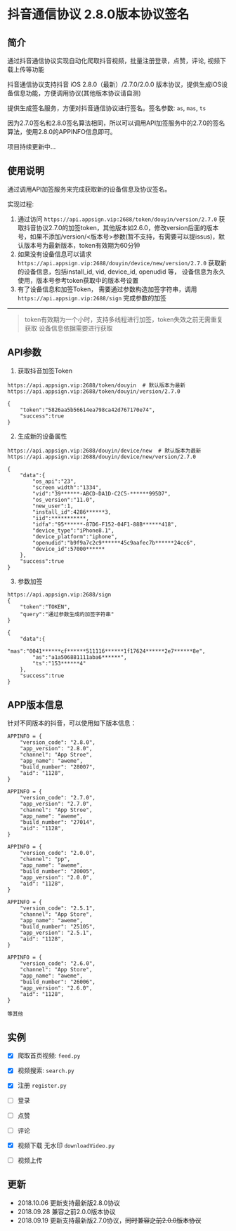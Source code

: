 # 抖音通信协议 2.8.0版本协议签名

## 简介

通过抖音通信协议实现自动化爬取抖音视频，批量注册登录，点赞，评论, 视频下载上传等功能

抖音通信协议支持抖音 iOS 2.8.0（最新）/2.7.0/2.0.0 版本协议，提供生成iOS设备信息功能，方便调用协议(其他版本协议请自测)

提供生成签名服务，方便对抖音通信协议进行签名。签名参数: `as`, `mas`, `ts`

因为2.7.0签名和2.8.0签名算法相同，所以可以调用API加签服务中的2.7.0的签名算法，使用2.8.0的APPINFO信息即可。

项目持续更新中...

## 使用说明
通过调用API加签服务来完成获取新的设备信息及协议签名。

实现过程:
1. 通过访问 `https://api.appsign.vip:2688/token/douyin/version/2.7.0` 获取抖音协议2.7.0的加签token，其他版本如2.6.0，修改version后面的版本号，如果不添加/version/<版本号>参数(暂不支持，有需要可以提issus)，默认版本号为最新版本，token有效期为60分钟
2. 如果没有设备信息可以请求 `https://api.appsign.vip:2688/douyin/device/new/version/2.7.0` 获取新的设备信息，包括install_id, vid, device_id, openudid 等， 设备信息为永久使用，版本号参考token获取中的版本号设置
3. 有了设备信息和加签Token， 需要通过参数构造加签字符串，调用 `https://api.appsign.vip:2688/sign` 完成参数的加签

---

> token有效期为一个小时，支持多线程进行加签，token失效之前无需重复获取
> 设备信息依据需要进行获取

## API参数
1. 获取抖音加签Token
```
https://api.appsign.vip:2688/token/douyin  # 默认版本为最新
https://api.appsign.vip:2688/token/douyin/version/2.7.0
```
```
{
    "token":"5826aa5b56614ea798ca42d767170e74",
    "success":true
}
```

2. 生成新的设备属性
```
https://api.appsign.vip:2688/douyin/device/new  # 默认版本为最新
https://api.appsign.vip:2688/douyin/device/new/version/2.7.0
```
```
{
    "data":{
        "os_api":"23",
        "screen_width":"1334",
        "vid":"39******-ABCD-DA1D-C2C5-******995D7",
        "os_version":"11.0",
        "new_user":1,
        "install_id":4286******3,
        "iid":***********,
        "idfa":"95******-87D6-F152-04F1-88B******418",
        "device_type":"iPhone8.1",
        "device_platform":"iphone",
        "openudid":"b9f9a7c2c9******45c9aafec7b******24cc6",
        "device_id":57000******
    },
    "success":true
}
```

3. 参数加签
```
https://api.appsign.vip:2688/sign
{
    "token":"TOKEN",
    "query":"通过参数生成的加签字符串"
}
```
```
{
    "data":{
        "mas":"0041******cf******511116******1f17624******2e7******8e",
        "as":"a1a506881111aba6******",
        "ts":"153******4"
    },
    "success":true
}
```

## APP版本信息
针对不同版本的抖音，可以使用如下版本信息：
```
APPINFO = {
    "version_code": "2.8.0",
    "app_version": "2.8.0",
    "channel": "App Stroe",
    "app_name": "aweme",
    "build_number": "28007",
    "aid": "1128",
}

APPINFO = {
    "version_code": "2.7.0",
    "app_version": "2.7.0",
    "channel": "App Stroe",
    "app_name": "aweme",
    "build_number": "27014",
    "aid": "1128",
}

APPINFO = {
    "version_code": "2.0.0",
    "channel": "pp",
    "app_name": "aweme",
    "build_number": "20005",
    "app_version": "2.0.0",
    "aid": "1128",
}

APPINFO = {
    "version_code": "2.5.1",
    "channel": "App Store",
    "app_name": "aweme",
    "build_number": "25105",
    "app_version": "2.5.1",
    "aid": "1128",
}

APPINFO = {
    "version_code": "2.6.0",
    "channel": "App Store",
    "app_name": "aweme",
    "build_number": "26006",
    "app_version": "2.6.0",
    "aid": "1128",
}

等其他
```


## 实例

* [x] 爬取首页视频: `feed.py`
* [x] 视频搜索: `search.py`
* [x] 注册 `register.py`
* [ ] 登录
* [ ] 点赞
* [ ] 评论
* [x] 视频下载 无水印 `downloadVideo.py`
* [ ] 视频上传


## 更新
* 2018.10.06 更新支持最新版2.8.0协议
* 2018.09.28 兼容之前2.0.0版本协议
* 2018.09.19 更新支持最新版2.7.0协议，~~同时兼容之前2.0.0版本协议~~
